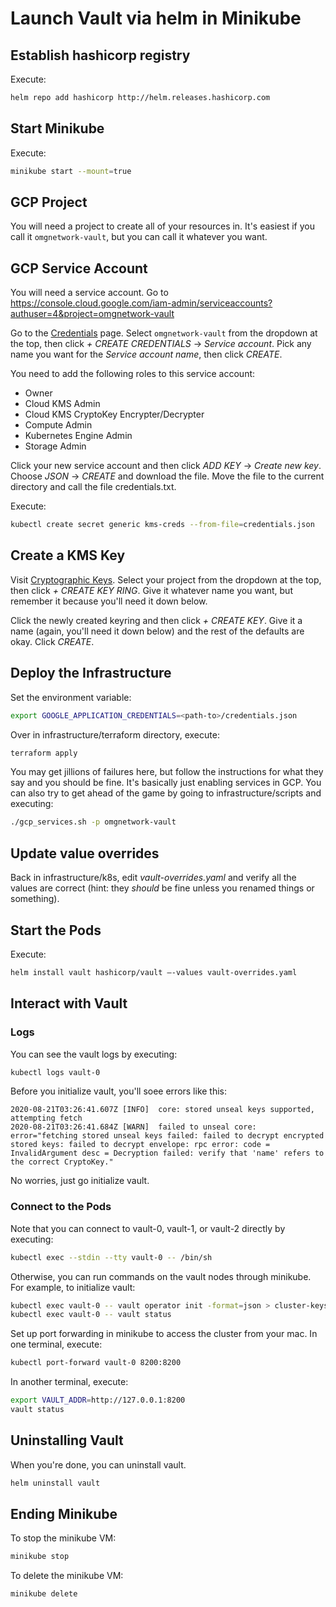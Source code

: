 # Launch Vault via helm in Minikube

## Establish hashicorp registry

Execute:

```bash
helm repo add hashicorp http://helm.releases.hashicorp.com
```

## Start Minikube

Execute:

```bash
minikube start --mount=true
```

## GCP Project

You will need a project to create all of your resources in. It's easiest if you call it `omgnetwork-vault`, but you can call it whatever you want.

## GCP Service Account

You will need a service account. Go to https://console.cloud.google.com/iam-admin/serviceaccounts?authuser=4&project=omgnetwork-vault

Go to the [Credentials](https://console.developers.google.com/apis/credentials) page. Select `omgnetwork-vault` from the dropdown at the top, then click _+ CREATE CREDENTIALS_ -> _Service account_. Pick any name you want for the _Service account name_, then click _CREATE_.

You need to add the following roles to this service account:

* Owner
* Cloud KMS Admin
* Cloud KMS CryptoKey Encrypter/Decrypter
* Compute Admin
* Kubernetes Engine Admin
* Storage Admin

Click your new service account and then click _ADD KEY_ -> _Create new key_. Choose _JSON_ -> _CREATE_ and download the file. Move the file to the current directory and call the file credentials.txt.

Execute:

```bash
kubectl create secret generic kms-creds --from-file=credentials.json
```

## Create a KMS Key

Visit [Cryptographic Keys](https://console.cloud.google.com/security/kms). Select your project from the dropdown at the top, then click _+ CREATE KEY RING_. Give it whatever name you want, but remember it because you'll need it down below.

Click the newly created keyring and then click _+ CREATE KEY_. Give it a name (again, you'll need it down below) and the rest of the defaults are okay. Click _CREATE_.

## Deploy the Infrastructure

Set the environment variable:

```bash
export GOOGLE_APPLICATION_CREDENTIALS=<path-to>/credentials.json
```

Over in infrastructure/terraform directory, execute:

```bash
terraform apply
```

You may get jillions of failures here, but follow the instructions for what they say and you should be fine. It's basically just enabling services in GCP. You can also try to get ahead of the game by going to infrastructure/scripts and executing:

```bash
./gcp_services.sh -p omgnetwork-vault
```

## Update value overrides

Back in infrastructure/k8s, edit _vault-overrides.yaml_ and verify all the values are correct (hint: they _should_ be fine unless you renamed things or something).

## Start the Pods

Execute:

```bash
helm install vault hashicorp/vault —-values vault-overrides.yaml
```

## Interact with Vault

### Logs

You can see the vault logs by executing:

```bash
kubectl logs vault-0
```

Before you initialize vault, you'll soee errors like this:

```
2020-08-21T03:26:41.607Z [INFO]  core: stored unseal keys supported, attempting fetch
2020-08-21T03:26:41.684Z [WARN]  failed to unseal core: error="fetching stored unseal keys failed: failed to decrypt encrypted stored keys: failed to decrypt envelope: rpc error: code = InvalidArgument desc = Decryption failed: verify that 'name' refers to the correct CryptoKey."
```

No worries, just go initialize vault.

### Connect to the Pods

Note that you can connect to vault-0, vault-1, or vault-2 directly by executing:

```bash
kubectl exec --stdin --tty vault-0 -- /bin/sh
```

Otherwise, you can run commands on the vault nodes through minikube. For example, to initialize vault:

```bash
kubectl exec vault-0 -- vault operator init -format=json > cluster-keys.json
kubectl exec vault-0 -- vault status
```

Set up port forwarding in minikube to access the cluster from your mac. In one terminal, execute:

```bash
kubectl port-forward vault-0 8200:8200
```

In another terminal, execute:

```bash
export VAULT_ADDR=http://127.0.0.1:8200
vault status
```

## Uninstalling Vault

When you're done, you can uninstall vault.

```bash
helm uninstall vault
```

## Ending Minikube

To stop the minikube VM:

```bash
minikube stop
```

To delete the minikube VM:

```bash
minikube delete
```
